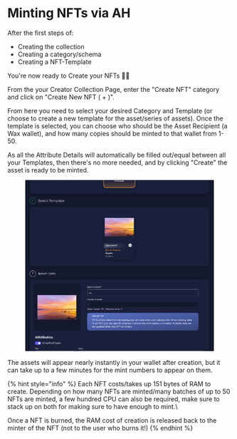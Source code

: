 # Minting NFTs via AH

After the first steps of:

* Creating the collection
* Creating a category/schema
* Creating a NFT-Template

You're now ready to Create your NFTs :scientist:



From the your Creator Collection Page, enter the "Create NFT" category and click on "Create New NFT ( + )".

From here you need to select your desired Category and Template (or choose to create a new template for the asset/series of assets). Once the template is selected, you can choose who should be the Asset Recipient (a Wax wallet), and how many copies should be minted to that wallet from 1-50.

As all the Attribute Details will automatically be filled out/equal between all your Templates, then there's no more needed, and by clicking "Create" the asset is ready to be minted.

<figure><img src="../../../../../.gitbook/assets/image (32).png" alt=""><figcaption></figcaption></figure>

The assets will appear nearly instantly in your wallet after creation, but it can take up to a few minutes for the mint numbers to appear on them.





{% hint style="info" %}
Each NFT costs/takes up 151 bytes of RAM to create. Depending on how many NFTs are minted/many batches of up to 50 NFTs are minted, a few hundred CPU can also be required, make sure to stack up on both for making sure to have enough to mint.\


Once a NFT is burned, the RAM cost of creation is released back to the minter of the NFT (not to the user who burns it!)
{% endhint %}
